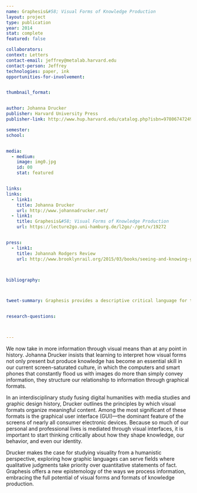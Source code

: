 ```yaml
---
name: Graphesis&#58; Visual Forms of Knowledge Production
layout: project
type: publication
year: 2014
stat: complete
featured: false

collaborators:
context: Letters
contact-email: jeffrey@metalab.harvard.edu
contact-person: Jeffrey
technologies: paper, ink
opportunities-for-involvement:


thumbnail_format:


author: Johanna Drucker
publisher: Harvard University Press
publisher-link: http://www.hup.harvard.edu/catalog.php?isbn=9780674724938

semester:
school:


media:
  - medium:
    image: img0.jpg
    id: 00
    stat: featured


links:
links:
  - link1: 
    title: Johanna Drucker
    url: http://www.johannadrucker.net/
  - link1: 
    title: Graphesis&#58; Visual Forms of Knowledge Production
    url: https://lecture2go.uni-hamburg.de/l2go/-/get/v/19272


press:
  - link1: 
    title: Johannah Rodgers Review
    url: http://www.brooklynrail.org/2015/03/books/seeing-and-knowing-graphesis-visual-forms-of-knowledge-production



bibliography:



tweet-summary: Graphesis provides a descriptive critical language for the analysis of graphical knowledge.


research-questions:



---
```


We now take in more information through visual means than at any point in history. Johanna Drucker insists that learning to interpret how visual forms not only present but produce knowledge has become an essential skill in our current screen-saturated culture, in which the computers and smart phones that constantly flood us with images do more than simply convey information, they structure our relationship to information through graphical formats. 

In an interdisciplinary study fusing digital humanities with media studies and graphic design history, Drucker outlines the principles by which visual formats organize meaningful content. Among the most significant of these formats is the graphical user interface (GUI)—the dominant feature of the screens of nearly all consumer electronic devices. Because so much of our personal and professional lives is mediated through visual interfaces, it is important to start thinking critically about how they shape knowledge, our behavior, and even our identity.

Drucker makes the case for studying visuality from a humanistic perspective, exploring how graphic languages can serve fields where qualitative judgments take priority over quantitative statements of fact. Graphesis offers a new epistemology of the ways we process information, embracing the full potential of visual forms and formats of knowledge production.
